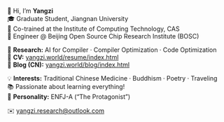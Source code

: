 👋 Hi, I’m **Yangzi**  
🎓 Graduate Student, Jiangnan University  
🤝 Co-trained at the Institute of Computing Technology, CAS  
🏢 Engineer @ Beijing Open Source Chip Research Institute (BOSC)  

🔬 **Research:** AI for Compiler · Compiler Optimization · Code Optimization  
📄 **CV:** [yangzi.world/resume/index.html](https://yangzi.world/resume/index.html)  
📝 **Blog (CN):** [yangzi.world/blog/index.html](https://yangzi.world/blog/index.html)  

💡 **Interests:** Traditional Chinese Medicine · Buddhism · Poetry · Traveling  
📚 Passionate about learning everything!  
🧠 **Personality:** ENFJ-A (“The Protagonist”)  

✉️ yangzi.research@outlook.com  
